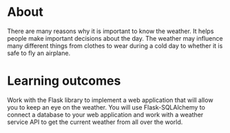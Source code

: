 # About
There are many reasons why it is important to know the weather. It helps people make important decisions about the day. The weather may influence many different things from clothes to wear during a cold day to whether it is safe to fly an airplane.
# Learning outcomes
Work with the Flask library to implement a web application that will allow you to keep an eye on the weather. You will use Flask-SQLAlchemy to connect a database to your web application and work with a weather service API to get the current weather from all over the world.